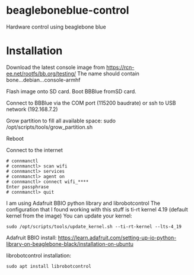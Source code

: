 # beagleboneblue-control
Hardware control using beaglebone blue

# Installation

Download the latest console image from https://rcn-ee.net/rootfs/bb.org/testing/
The name should contain bone...debian...console-armhf

Flash image onto SD card.
Boot BBBlue fromSD card.

Connect to BBBlue via the COM port (115200 baudrate) or ssh to USB network (192.168.7.2)

Grow partition to fill all available space:
sudo /opt/scripts/tools/grow_partition.sh

Reboot

Connect to the internet

```
# connmanctl
# connmanctl> scan wifi
# connmanctl> services
# connmanctl> agent on
# connmanctl> connect wifi_****
Enter passphrase
# connmanctl> quit
```

I am using Adafruit BBIO python library and librobotcontrol
The configuration that I found working with this stuff is ti-rt kernel 4.19 (default kernel from the image)
You can update your kernel:
```
sudo /opt/scripts/tools/update_kernel.sh --ti-rt-kernel --lts-4_19
```

Adafruit BBIO install:
https://learn.adafruit.com/setting-up-io-python-library-on-beaglebone-black/installation-on-ubuntu

librobotcontrol installation:
```
sudo apt install librobotcontrol
```
